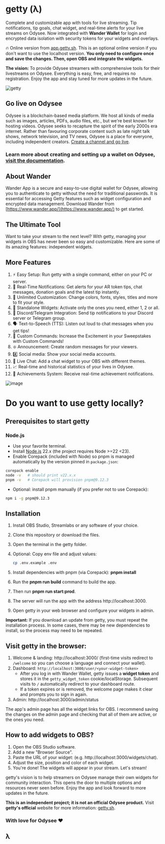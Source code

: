# getty (λ)

Complete and customizable app with tools for live streaming. Tip notifications, tip goals, chat widget, and real-time alerts for your live streams on Odysee. Now integrated with **Wander Wallet** for login and encrypted data isolation with security tokens for your widgets and overlays.

🔥 Online version from [app.getty.sh](https://app.getty.sh/). This is an optional online version if you don't want to use the localhost version. **You only need to configure once and save the changes. Then, open OBS and integrate the widgets.**

**The vision:** To provide Odysee streamers with comprehensive tools for their livestreams on Odysee. Everything is easy, free, and requires no registration. Enjoy the app and stay tuned for more updates in the future.

![getty](https://thumbs.odycdn.com/a3a2b6dfa1498257a7c37ea4050e217b.webp)

## Go live on Odysee

Odysee is a blockchain-based media platform. We host all kinds of media such as images, articles, PDFs, audio files, etc., but we're best known for hosting videos. Odysee seeks to recapture the spirit of the early 2000s era internet. Rather than favouring corporate content such as late night talk shows, network television, and TV news, Odysee is a place for everyone, including independent creators. [Create a channel and go live](https://odysee.com).

### Learn more about creating and setting up a wallet on Odysee, [visit the documentation](https://help.odysee.tv/category-monetization/).

## About Wander

Wander App is a secure and easy-to-use digital wallet for Odysee, allowing you to authenticate to getty without the need for traditional passwords. It is essential for accessing Getty features such as widget configuration and encrypted data management. Download Wander from [https://www.wander.app/](https://www.wander.app/) to get started.

## The Ultimate Tool

Want to take your stream to the next level? With getty, managing your widgets in OBS has never been so easy and customizable. Here are some of its amazing features: independent widgets.

## More Features

1. ⚡ Easy Setup: Run getty with a single command, either on your PC or server.
2. 🔔 Real-Time Notifications: Get alerts for your AR token tips, chat messages, donation goals and the latest tip instantly.
3. 🎨 Unlimited Customization: Change colors, fonts, styles, titles and more to fit your style.
4. 🔄 Standalone Widgets: Activate only the ones you need, either 1, 2 or all.
5. 📢 Discord/Telegram Integration: Send tip notifications to your Discord server or Telegram group.
6. 🗣 Text-to-Speech (TTS): Listen out loud to chat messages when you get tips!
7. 🎉 Custom Commands: Increase the Excitement in your Sweepstakes with Custom Commands!
8. ❇️ Announcement: Create random messages for your viewers.
9. #️⃣ Social media: Show your social media accounts.
10. 💬 Live Chat: Add a chat widget to your OBS with different themes.
11. 📈 Real-time and historical statistics of your lives in Odysee.
12. 🎉 Achievements System: Receive real-time achievement notifications.

![image](https://thumbs.odycdn.com/1276aa291bbd9a6bd621e7cce65da845.webp)

# Do you want to use getty locally?

## Prerequisites to start getty

### Node.js

- Use your favorite terminal.
- Install [Node.js](https://nodejs.org/) 22.x (the project requires Node >=22 <23).
- Enable Corepack (included with Node) so pnpm is managed automatically by the version pinned in `package.json`:

```bash
corepack enable
node -v   # should print v22.x.x
pnpm -v   # Corepack will provision pnpm@9.12.3
```

- Optional: install pnpm manually (if you prefer not to use Corepack):

```bash
npm i -g pnpm@9.12.3
```

## Installation

1. Install OBS Studio, Streamlabs or any software of your choice.
2. Clone this repository or download the files.
3. Open the terminal in the getty folder.
4. Optional: Copy env file and adjust values:

   ```bash
   cp .env.example .env
   ```

5. Install dependencies with pnpm (via Corepack): **pnpm install**
6. Run the **pnpm run build** command to build the app.
7. Then run **pnpm run start:prod**.
8. The server will run the app with the address http://localhost:3000.
9. Open getty in your web browser and configure your widgets in admin.

**Important:** If you download an update from getty, you must repeat the installation process. In some cases, there may be new dependencies to install, so the process may need to be repeated.

## Visit getty in the browser:

1. Welcome & landing: http://localhost:3000/ (first-time visits redirect to `/welcome` so you can choose a language and connect your wallet).
2. Dashboard: `http://localhost:3000/user/<your-widget-token>`
   - After you log in with Wander Wallet, getty issues a **widget token** and stores it in the `getty_widget_token` cookie/localStorage. Subsequent visits to `/` automatically redirect to your dashboard route.
   - If a token expires or is removed, the welcome page makes it clear and prompts you to sign in again.
3. Admin: http://localhost:3000/admin/status

The app's admin page has all the widget links for OBS. I recommend saving the changes on the admin page and checking that all of them are active, or the ones you need.

## How to add widgets to OBS?

1. Open the OBS Studio software.
2. Add a new "Browser Source".
3. Paste the URL of your widget: (e.g. http://localhost:3000/widgets/chat).
4. Adjust the size, position and color of each widget.
5. You're done! The widgets will appear in your stream. Let's stream!

getty's vision is to help streamers on Odysee manage their own widgets for community interaction. This opens the door to multiple options and resources never seen before. Enjoy the app and look forward to more updates in the future.

**This is an independent project; it is not an official Odysee product.**
Visit **getty's official** website for more information: [getty.sh](https://getty.sh/).

### With love for Odysee ❤️

## λ
